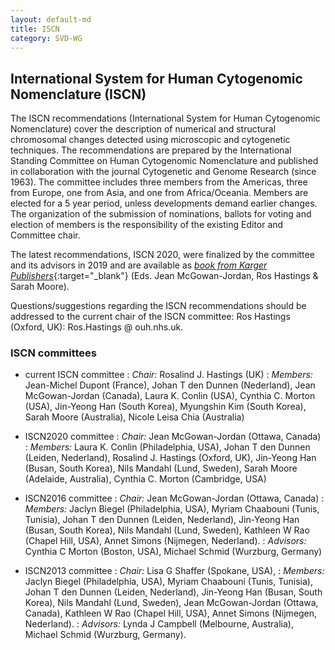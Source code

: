 ```yaml
---
layout: default-md
title: ISCN
category: SVD-WG
---
```


## International System for Human Cytogenomic Nomenclature  (ISCN)

The ISCN recommendations (International System for Human Cytogenomic Nomenclature) cover the description of numerical and structural chromosomal changes detected using microscopic and cytogenetic techniques. The recommendations are prepared by the International Standing Committee on Human Cytogenomic Nomenclature and published in collaboration with the journal Cytogenetic and Genome Research (since 1963). The committee includes three members from the Americas, three from Europe, one from Asia, and one from Africa/Oceania. Members are elected for a 5 year period, unless developments demand earlier changes. The organization of the submission of nominations, ballots for voting and election of members is the responsibility of the existing Editor and Committee chair. 

The latest recommendations, ISCN 2020, were finalized by the committee and its advisors in 2019 and are available as [_book from Karger Publishers_](https://iscn.karger.com){:target="\_blank"} (Eds. Jean McGowan-Jordan, Ros Hastings & Sarah Moore).

Questions/suggestions regarding the ISCN recommendations should be addressed to the current chair of the ISCN committee:  Ros Hastings (Oxford, UK): Ros.Hastings @ ouh.nhs.uk.

### ISCN committees

* current ISCN committee
  : _Chair:_   Rosalind J. Hastings (UK)
  : _Members:_ Jean-Michel Dupont (France), Johan T den Dunnen (Nederland), Jean McGowan-Jordan (Canada), Laura K. Conlin (USA), Cynthia C. Morton  (USA), Jin-Yeong Han (South Korea), Myungshin Kim (South Korea), Sarah Moore (Australia), Nicole Leisa Chia (Australia)

* ISCN2020 committee
  : _Chair:_  Jean McGowan-Jordan (Ottawa, Canada)
  : _Members:_  Laura K. Conlin (Philadelphia, USA), Johan T den Dunnen (Leiden, Nederland), Rosalind J. Hastings (Oxford, UK), Jin-Yeong Han (Busan, South Korea), Nils Mandahl (Lund, Sweden), Sarah Moore (Adelaide, Australia), Cynthia C. Morton (Cambridge, USA)
  
* ISCN2016 committee
  : _Chair:_  Jean McGowan-Jordan (Ottawa, Canada)
  : _Members:_  Jaclyn Biegel (Philadelphia, USA), Myriam Chaabouni (Tunis, Tunisia), Johan T den Dunnen (Leiden, Nederland), Jin-Yeong Han (Busan, South Korea), Nils Mandahl (Lund, Sweden), Kathleen W Rao (Chapel Hill, USA), Annet Simons (Nijmegen, Nederland).
  : _Advisors:_  Cynthia C Morton (Boston, USA), Michael Schmid (Wurzburg, Germany)
  
* ISCN2013 committee
  : _Chair:_  Lisa G Shaffer  (Spokane, USA),
  : _Members:_  Jaclyn Biegel (Philadelphia, USA), Myriam Chaabouni (Tunis, Tunisia), Johan T den Dunnen (Leiden, Nederland), Jin-Yeong Han (Busan, South Korea), Nils Mandahl (Lund, Sweden), Jean McGowan-Jordan (Ottawa, Canada), Kathleen W Rao (Chapel Hill, USA), Annet Simons (Nijmegen, Nederland).
  : _Advisors:_  Lynda J Campbell (Melbourne, Australia), Michael Schmid (Wurzburg, Germany).
